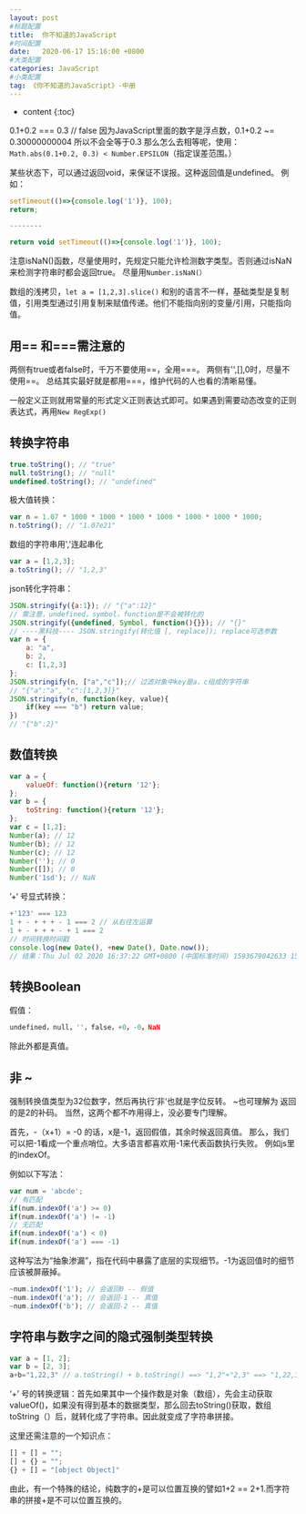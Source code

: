 ```yaml
---
layout: post
#标题配置
title:  你不知道的JavaScript
#时间配置
date:   2020-06-17 15:16:00 +0800
#大类配置
categories: JavaScript
#小类配置
tag: 《你不知道的JavaScript》-中册
---
```


* content
{:toc}

0.1+0.2 === 0.3 //  false
因为JavaScript里面的数字是浮点数，0.1+0.2 ~= 0.30000000004 所以不会全等于0.3
那么怎么去相等呢，使用：`Math.abs(0.1+0.2, 0.3) < Number.EPSILON`（指定误差范围。）

某些状态下，可以通过返回void，来保证不误报。这种返回值是undefined。
例如：
```js
setTimeout(()=>{console.log('1')}, 100);
return;

--------

return void setTimeout(()=>{console.log('1')}, 100);
```

注意isNaN()函数，尽量使用时，先规定只能允许检测数字类型。否则通过isNaN来检测字符串时都会返回true。
尽量用`Number.isNaN(）`

数组的浅拷贝，`let a = [1,2,3].slice()`
和别的语言不一样，基础类型是复制值，引用类型通过引用复制来赋值传递。他们不能指向别的变量/引用，只能指向值。

用== 和===需注意的
-----
两侧有true或者false时，千万不要使用==，全用===。
两侧有'',[],0时，尽量不使用==。
总结其实最好就是都用===，维护代码的人也看的清晰易懂。

一般定义正则就用常量的形式定义正则表达式即可。如果遇到需要动态改变的正则表达式，再用`New RegExp()`

转换字符串
----
```js
true.toString(); // "true"
null.toString(); // "null"
undefined.toString(); // "undefined"
```

极大值转换：
```js
var n = 1.07 * 1000 * 1000 * 1000 * 1000 * 1000 * 1000 * 1000;
n.toString(); // "1.07e21"
```
数组的字符串用','连起串化
```js
var a = [1,2,3];
a.toString(); // "1,2,3"
```
json转化字符串：
```js
JSON.stringify({a:1}); // "{"a":12}"
// 需注意，undefined，symbol，function是不会被转化的
JSON.stringify({undefined, Symbol, function(){}}); // "{}"
// ----黑科技---- JSON.stringify(转化值 [, replace]); replace可选参数
var n = {
    a: "a",
    b: 2,
    c: [1,2,3]
};
JSON.stringify(n, ["a","c"]);// 过滤对象中key是a，c组成的字符串
// "{"a":"a", "c":[1,2,3]}"
JSON.stringify(n, function(key, value){
    if(key === "b") return value;
})
// "{"b":2}"
```

数值转换
-----
```js
var a = {
    valueOf: function(){return '12'};
};
var b = {
    toString: function(){return '12'};
};
var c = [1,2];
Number(a); // 12
Number(b); // 12
Number(c); // 12
Number(''); // 0
Number([]); // 0
Number('1sd'); // NaN
```

’+‘ 号显式转换：
```js
+'123' === 123
1 + - + + + - 1 === 2 // 从右往左运算
1 + - + + + - + 1 === 2
// 时间转换时间戳
console.log(new Date(), +new Date(), Date.now());
// 结果：Thu Jul 02 2020 16:37:22 GMT+0800 (中国标准时间) 1593679042633 1593679042633
```
转换Boolean
-----
假值：
```js
undefined，null，''，false，+0，-0，NaN
```
除此外都是真值。

非 ~
----
强制转换值类型为32位数字，然后再执行’非‘也就是字位反转。
~也可理解为 返回的是2的补码。
当然，这两个都不咋用得上，没必要专门理解。

首先，-（x+1）= -0 的话，x是-1，返回假值，其余时候返回真值。
那么，我们可以把-1看成一个重点哨位。大多语言都喜欢用-1来代表函数执行失败。
例如js里的indexOf。

例如以下写法：
```js
var num = 'abcde';
// 有匹配
if(num.indexOf('a') >= 0)
if(num.indexOf('a') != -1)
// 无匹配
if(num.indexOf('a') < 0)
if(num.indexOf('a') === -1)

```
这种写法为“抽象渗漏”，指在代码中暴露了底层的实现细节。-1为返回值时的细节应该被屏蔽掉。

```js
~num.indexOf('1'); // 会返回0 -- 假值
~num.indexOf('a'); // 会返回-1 -- 真值
~num.indexOf('b'); // 会返回-2 -- 真值
```

字符串与数字之间的隐式强制类型转换
-----
```js
var a = [1, 2];
var b = [2, 3];
a+b="1,22,3" // a.toString() + b.toString() ==> "1,2"+"2,3" ==> "1,22,3"
```

‘+’ 号的转换逻辑：首先如果其中一个操作数是对象（数组），先会主动获取valueOf()，如果没有得到基本的数据类型，那么回去toString()获取，数组toString（）后，就转化成了字符串。因此就变成了字符串拼接。

这里还需注意的一个知识点：
```js
[] + [] = "";
[] + {} = "";
{} + [] = "[object Object]"
```
由此，有一个特殊的结论，纯数字的+是可以位置互换的譬如1+2 == 2+1.而字符串的拼接+是不可以位置互换的。


